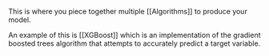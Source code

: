 This is where you piece together multiple [[Algorithms]] to produce your model.

An example of this is [[XGBoost]] which is an implementation of the gradient boosted trees algorithm that attempts to accurately predict a target variable.